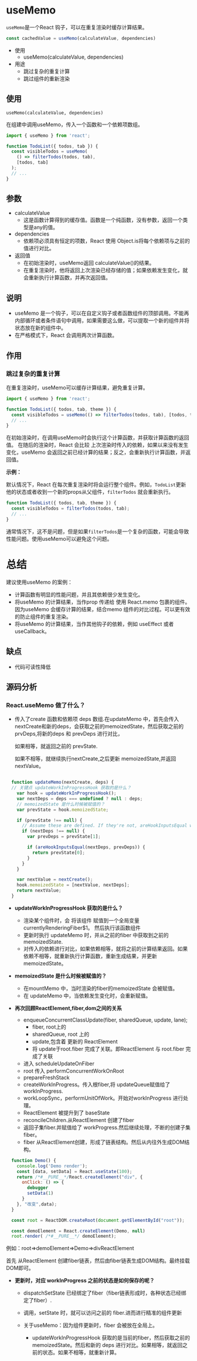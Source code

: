 # useMemo
`useMemo`是一个React 钩子，可以在重复渲染时缓存计算结果。
```javascript
const cachedValue = useMemo(calculateValue, dependencies)
```
- 使用
  - useMemo(calculateValue, dependencies)
- 用途
  - 跳过复杂的重复计算
  - 跳过组件的重新渲染
## 使用
`useMemo(calculateValue, dependencies)`

在组建中调用useMemo，传入一个函数和一个依赖项数组。
```javascript
import { useMemo } from 'react';

function TodoList({ todos, tab }) {
  const visibleTodos = useMemo(
    () => filterTodos(todos, tab),
    [todos, tab]
  );
  // ...
}
```
## 参数
- calculateValue
  - 这是函数计算得到的缓存值。函数是一个纯函数，没有参数，返回一个类型是any的值。
- dependencies
  - 依赖项必须具有恒定的项数，React 使用 Object.is将每个依赖项与之前的值进行对比。
- 返回值
  - 在初始渲染时，useMemo返回 calculateValue()的结果。
  - 在重复渲染时，他将返回上次渲染已经存储的值；如果依赖发生变化，就会重新执行计算函数，并再次返回值。

## 说明
- useMemo 是一个钩子，可以在自定义钩子或者函数组件的顶部调用。不能再内部循环或者条件语句中调用，如果需要这么做，可以提取一个新的组件并将状态放在新的组件中。
- 在严格模式下，React 会调用两次计算函数。

## 作用
### 跳过复杂的重复计算
在重复渲染时，useMemo可以缓存计算结果，避免重复计算。
```javascript
import { useMemo } from 'react';

function TodoList({ todos, tab, theme }) {
  const visibleTodos = useMemo(() => filterTodos(todos, tab), [todos, tab]);
  // ...
}
```
在初始渲染时，在调用useMemo时会执行这个计算函数，并获取计算函数的返回值。
在随后的渲染时，React 会比较 上次渲染时传入的依赖，如果以来没有发生变化，useMemo 会返回之前已经计算的结果；反之，会重新执行计算函数，并返回值。

**示例：**

默认情况下，React 在每次重复渲染时将会运行整个组件。例如，`TodoList`更新他的状态或者收到一个新的props从父组件，`filterTodos`
就会重新执行。
```javascript
function TodoList({ todos, tab, theme }) {
  const visibleTodos = filterTodos(todos, tab);
  // ...
}
```
通常情况下，这不是问题，但是如果`filterTodos`是一个复杂的函数，可能会导致性能问题。使用useMemo可以避免这个问题。


# 总结
建议使用useMemo 的案例：
- 计算函数有明显的性能问题，并且其依赖很少发生变化。
- 将useMemo 的计算结果，当作prop 传递给 使用 React.memo 包裹的组件。因为useMemo 会缓存计算的结果，结合memo 组件的对比过程。可以更有效的防止组件的重复渲染。
- 将useMemo 的计算结果，当作其他钩子的依赖，例如 useEffect 或者 useCallback。

## 缺点
- 代码可读性降低

## 源码分析
### React.useMemo 做了什么？
- 传入了create 函数和依赖项 deps 数组.在updateMemo 中，首先会传入nextCreate和新的deps，会获取之前的memoizedState，然后获取之前的
prvDeps,将新的deps 和 prevDeps 进行对比，

  如果相等，就返回之前的 prevState.

  如果不相等，就继续执行nextCreate,之后更新 memoizedState,并返回nextValue。

```javascript

  function updateMemo(nextCreate, deps) {
  // 关键点 updateWorkInProgressHook 获取的是什么？
    var hook = updateWorkInProgressHook();
    var nextDeps = deps === undefined ? null : deps;
    // memoizedState 是什么时候被赋值的？
    var prevState = hook.memoizedState;

    if (prevState !== null) {
      // Assume these are defined. If they're not, areHookInputsEqual will warn.
      if (nextDeps !== null) {
        var prevDeps = prevState[1];

        if (areHookInputsEqual(nextDeps, prevDeps)) {
          return prevState[0];
        }
      }
    }

    var nextValue = nextCreate();
    hook.memoizedState = [nextValue, nextDeps];
    return nextValue;
  }
```
- **updateWorkInProgressHook 获取的是什么？**
  - 渲染某个组件时，会 将该组件 赋值到一个全局变量 currentlyRenderingFiber$1。
然后执行该函数组件
  - 更新时执行 updateMemo 时，并从之前的fiber 中获取到之前的 memoizedState.
  - 对传入的依赖进行对比，如果依赖相等，就将之前的计算结果返回。如果依赖不相等，就重新执行计算函数，重新生成结果，并更新 memoizedState。
- **memoizedState 是什么时候被赋值的？**
  - 在mountMemo 中，当时渲染的fiber的memoizedState 会被赋值。
  - 在 updateMemo 中，当依赖发生变化时，会重新赋值。
- **再次回顾ReactElement,fiber,dom之间的关系**

  

  - enqueueConcurrentClassUpdate(fiber, sharedQueue, update, lane);
    - fiber, root上的 
    - sharedQueue, root 上的
    - update,包含着 更新的 ReactElement
    - 将 update于root.fiber 完成了关联。即ReactElement 与 root.fiber 完成了关联
  - 进入 scheduleUpdateOnFiber
  - root 传入 performConcurrentWorkOnRoot
  - prepareFreshStack
  - createWorkInProgress。传入根fiber,将 updateQueue赋值给了 workInProgress.
  - workLoopSync，performUnitOfWork。开始对workInProgress 进行处理。
  - ReactElement 被提升到了 baseState
  - reconcileChildren.从ReactElement 创建了fiber
  - 返回子集fiber.并赋值给了 workProgress.然后继续处理，不断的创建子集fiber。
  - fiber 从ReactElement创建，形成了链表结构。然后从内往外生成DOM结构。 
```javascript
  function Demo() {
    console.log('Demo render');
    const [data, setData] = React.useState(100);
    return /*#__PURE__*/React.createElement("div", {
      onClick: () => {
        debugger
        setData(1)
      }
    }, "改变",data);
  }

  const root = ReactDOM.createRoot(document.getElementById("root"));

  const demoElement = React.createElement(Demo, null)
  root.render( /*#__PURE__*/ demoElement);
```
例如：root=>demoElement=>Demo=>divReactElement

首先 从ReactElement 创建fiber链表，然后由fiber链表生成DOM结构。最终挂载DOM即可。


- **更新时，对应 workInProgress 之前的状态是如何保存的呢？**
  - dispatchSetState 已经绑定了fiber（fiber链表形成时，各种状态已经绑定了fiber）.
  - 调用，setState 时，就可以访问之前的 fiber.进而进行精准的组件更新

  - 关于useMemo：因为组件更新时，fiber 会被放在全局上。
    - updateWorkInProgressHook 获取的是当前的fiber，然后获取之前的memoizedState。然后和新的 deps 进行对比。如果相等，就返回之前的状态。如果不相等，就重新计算。 
